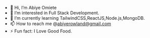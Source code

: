 - 👋 Hi, I’m Abiye Omiete
- 👀 I’m interested in Full Stack Development.
- 🌱 I’m currently learning TailwindCSS,ReactJS,Node.js,MongoDB.
- 📫 How to reach me @abiyerowland@gmail.com
- ⚡ Fun fact: I Love Good Food.

<!---
Kr3artive/Kr3artive is a ✨ special ✨ repository because its `README.md` (this file) appears on your GitHub profile.
You can click the Preview link to take a look at your changes.
--->
